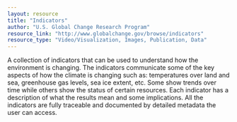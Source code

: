 ```yaml
---
layout: resource
title: "Indicators"
author: "U.S. Global Change Research Program"
resource_link: "http://www.globalchange.gov/browse/indicators"
resource_type: "Video/Visualization, Images, Publication, Data"
---
```


A collection of indicators that can be used to understand how the environment is changing. The indicators communicate some of the key aspects of how the climate is changing such as: temperatures over land and sea, greenhouse gas levels, sea ice extent, etc. Some show trends over time while others show the status of certain resources. Each indicator has a description of what the results mean and some implications. All the indicators are fully traceable and documented by detailed metadata the user can access.